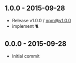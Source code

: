 

## 1.0.0 - 2015-09-28
- Release v1.0.0 / npm@v1.0.0
- implement :cat2:

## 0.0.0 - 2015-09-28
- Initial commit